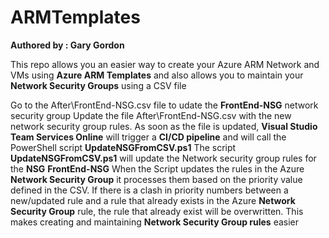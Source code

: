 # ARMTemplates

**Authored by : Gary Gordon**

This repo allows you an easier way to create your Azure ARM Network and VMs using **Azure ARM Templates** and also allows you to maintain your **Network Security Groups** using a CSV file


Go to the After\FrontEnd-NSG.csv file to udate the **FrontEnd-NSG** network security group
Update the file After\FrontEnd-NSG.csv with the new network security group rules. 
As soon as the file is updated, **Visual Studio Team Services Online** will trigger a **CI/CD pipeline** and will call the PowerShell script **UpdateNSGFromCSV.ps1** 
The script **UpdateNSGFromCSV.ps1** will update the Network security group rules for the **NSG** **FrontEnd-NSG**
When the Script updates the rules in the Azure **Network Security Group** it processes them based on the priority value defined in the CSV.
If there is a clash in priority numbers between a new/updated rule and a rule that already exists in the Azure **Network Security Group** rule, the rule that already exist will be overwritten. 
This makes creating and maintaining **Network Security Group rules** easier

